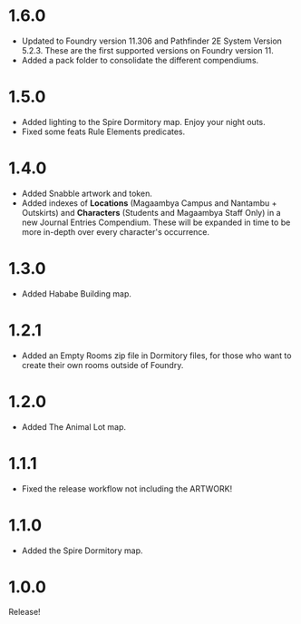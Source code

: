 # 1.6.0

- Updated to Foundry version 11.306 and Pathfinder 2E System Version 5.2.3. These are the first supported versions on Foundry version 11.
- Added a pack folder to consolidate the different compendiums.

# 1.5.0
- Added lighting to the Spire Dormitory map. Enjoy your night outs.
- Fixed some feats Rule Elements predicates.

# 1.4.0
- Added Snabble artwork and token.
- Added indexes of **Locations** (Magaambya Campus and Nantambu + Outskirts) and **Characters** (Students and Magaambya Staff Only) in a new Journal Entries Compendium. These will be expanded in time to be more in-depth over every character's occurrence.

# 1.3.0
- Added Hababe Building map.

# 1.2.1
- Added an Empty Rooms zip file in Dormitory files, for those who want to create their own rooms outside of Foundry.

# 1.2.0
- Added The Animal Lot map.

# 1.1.1
- Fixed the release workflow not including the ARTWORK!

# 1.1.0
- Added the Spire Dormitory map.

# 1.0.0
Release!

